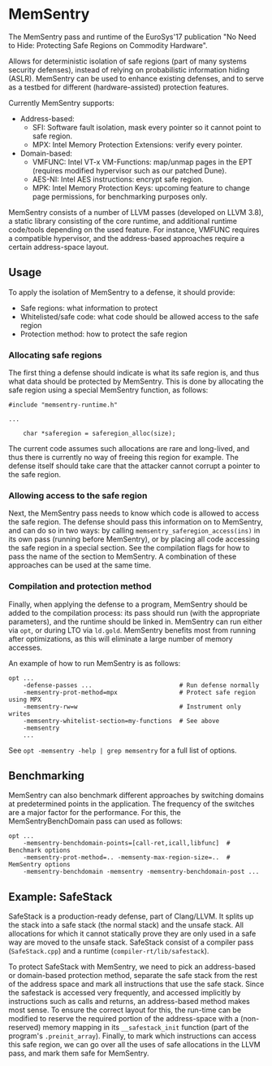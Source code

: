 # MemSentry

The MemSentry pass and runtime of the EuroSys'17 publication "No Need to Hide:
Protecting Safe Regions on Commodity Hardware".

Allows for deterministic isolation of safe regions (part of many systems
security defenses), instead of relying on probabilistic information hiding
(ASLR). MemSentry can be used to enhance existing defenses, and to serve as a
testbed for different (hardware-assisted) protection features.

Currently MemSentry supports:
 - Address-based:
   - SFI: Software fault isolation, mask every pointer so it cannot point to
          safe region.
   - MPX: Intel Memory Protection Extensions: verify every pointer.
 - Domain-based:
   - VMFUNC: Intel VT-x VM-Functions: map/unmap pages in the EPT (requires
             modified hypervisor such as our patched Dune).
   - AES-NI: Intel AES instructions: encrypt safe region.
   - MPK: Intel Memory Protection Keys: upcoming feature to change page
          permissions, for benchmarking purposes only.

MemSentry consists of a number of LLVM passes (developed on LLVM 3.8), a static
library consisting of the core runtime, and additional runtime code/tools
depending on the used feature. For instance, VMFUNC requires a compatible
hypervisor, and the address-based approaches require a certain address-space
layout.

## Usage

To apply the isolation of MemSentry to a defense, it should provide:
 - Safe regions: what information to protect
 - Whitelisted/safe code: what code should be allowed access to the safe region
 - Protection method: how to protect the safe region

### Allocating safe regions

The first thing a defense should indicate is what its safe region is, and thus
what data should be protected by MemSentry. This is done by allocating the safe
region using a special MemSentry function, as follows:

```
#include "memsentry-runtime.h"

...

    char *saferegion = saferegion_alloc(size);
```

The current code assumes such allocations are rare and long-lived, and thus
there is currently no way of freeing this region for example. The defense itself
should take care that the attacker cannot corrupt a pointer to the safe region.


### Allowing access to the safe region

Next, the MemSentry pass needs to know which code is allowed to access the safe
region. The defense should pass this information on to MemSentry, and can do so
in two ways: by calling `memsentry_saferegion_access(ins)` in its own pass
(running before MemSentry), or by placing all code accessing the safe region in
a special section. See the compilation flags for how to pass the name of the
section to MemSentry. A combination of these approaches can be used at the same
time.

### Compilation and protection method

Finally, when applying the defense to a program, MemSentry should be added to
the compilation process: its pass should run (with the appropriate parameters),
and the runtime should be linked in. MemSentry can run either via `opt`, or
during LTO via `ld.gold`. MemSentry benefits most from running after
optimizations, as this will eliminate a large number of memory accesses.

An example of how to run MemSentry is as follows:
```
opt ...
    -defense-passes ...                        # Run defense normally
    -memsentry-prot-method=mpx                 # Protect safe region using MPX
    -memsentry-rw=w                            # Instrument only writes
    -memsentry-whitelist-section=my-functions  # See above
    -memsentry
    ...
```

See `opt -memsentry -help | grep memsentry` for a full list of options.

## Benchmarking

MemSentry can also benchmark different approaches by switching domains at
predetermined points in the application. The frequency of the switches are
a major factor for the performance. For this, the MemSentryBenchDomain pass can
used as follows:

```
opt ...
    -memsentry-benchdomain-points=[call-ret,icall,libfunc]  # Benchmark options
    -memsentry-prot-method=.. -memsenty-max-region-size=..  # MemSentry options
    -memsentry-benchdomain -memsentry -memsentry-benchdomain-post ...
```

## Example: SafeStack

SafeStack is a production-ready defense, part of Clang/LLVM. It splits up the
stack into a safe stack (the normal stack) and the unsafe stack. All allocations
for which it cannot statically prove they are only used in a safe way are moved
to the unsafe stack.  SafeStack consist of a compiler pass (`SafeStack.cpp`) and
a runtime (`compiler-rt/lib/safestack`).

To protect SafeStack with MemSentry, we need to pick an address-based or
domain-based protection method, separate the safe stack from the rest of the
address space and mark all instructions that use the safe stack.
Since the safestack is accessed very frequently, and accessed implicitly by
instructions such as calls and returns, an address-based method makes most
sense. To ensure the correct layout for this, the run-time can be modified to
reserve the required portion of the address-space with a (non-reserved) memory
mapping in its `__safestack_init` function (part of the program's
`.preinit_array`). Finally, to mark which instructions can access this safe
region, we can go over all the uses of safe allocations in the LLVM pass, and
mark them safe for MemSentry.
